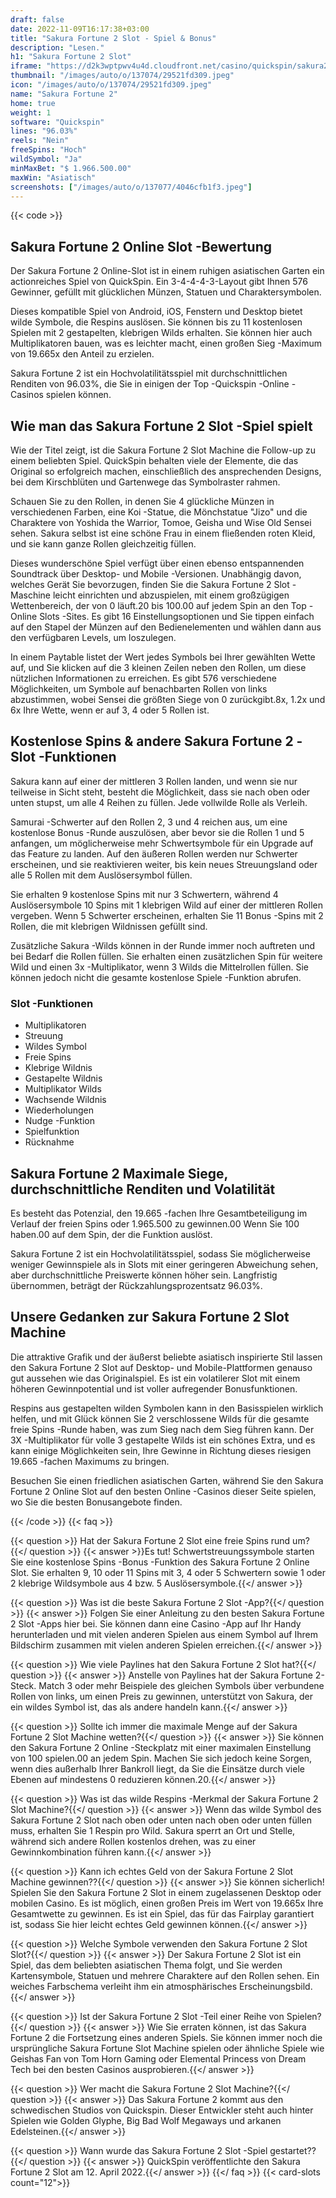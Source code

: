 ```yaml
---
draft: false
date: 2022-11-09T16:17:38+03:00
title: "Sakura Fortune 2 Slot - Spiel & Bonus"
description: "Lesen."
h1: "Sakura Fortune 2 Slot"
iframe: "https://d2k3wptpwv4u4d.cloudfront.net/casino/quickspin/sakura2/index.html?gameid=sakura2&moneymode=fun&partnerid=quickspin"
thumbnail: "/images/auto/o/137074/29521fd309.jpeg"
icon: "/images/auto/o/137074/29521fd309.jpeg"
name: "Sakura Fortune 2"
home: true
weight: 1
software: "Quickspin"
lines: "96.03%"
reels: "Nein"
freeSpins: "Hoch"
wildSymbol: "Ja"
minMaxBet: "$ 1.966.500.00"
maxWin: "Asiatisch"
screenshots: ["/images/auto/o/137077/4046cfb1f3.jpeg"]
---
```


{{< code >}}<h2>Sakura Fortune 2 Online Slot -Bewertung</h2><p>Der Sakura Fortune 2 Online-Slot ist in einem ruhigen asiatischen Garten ein actionreiches Spiel von QuickSpin. Ein 3-4-4-4-3-Layout gibt Ihnen 576 Gewinner, gefüllt mit glücklichen Münzen, Statuen und Charaktersymbolen.</p><p>Dieses kompatible Spiel von Android, iOS, Fenstern und Desktop bietet wilde Symbole, die Respins auslösen. Sie können bis zu 11 kostenlosen Spielen mit 2 gestapelten, klebrigen Wilds erhalten. Sie können hier auch Multiplikatoren bauen, was es leichter macht, einen großen Sieg -Maximum von 19.665x den Anteil zu erzielen.</p><p>Sakura Fortune 2 ist ein Hochvolatilitätsspiel mit durchschnittlichen Renditen von 96.03%, die Sie in einigen der Top -Quickspin -Online -Casinos spielen können.</p><h2>Wie man das Sakura Fortune 2 Slot -Spiel spielt</h2><p>Wie der Titel zeigt, ist die Sakura Fortune 2 Slot Machine die Follow-up zu einem beliebten Spiel. QuickSpin behalten viele der Elemente, die das Original so erfolgreich machen, einschließlich des ansprechenden Designs, bei dem Kirschblüten und Gartenwege das Symbolraster rahmen.</p><p>Schauen Sie zu den Rollen, in denen Sie 4 glückliche Münzen in verschiedenen Farben, eine Koi -Statue, die Mönchstatue "Jizo" und die Charaktere von Yoshida the Warrior, Tomoe, Geisha und Wise Old Sensei sehen. Sakura selbst ist eine schöne Frau in einem fließenden roten Kleid, und sie kann ganze Rollen gleichzeitig füllen.</p><p>Dieses wunderschöne Spiel verfügt über einen ebenso entspannenden Soundtrack über Desktop- und Mobile -Versionen. Unabhängig davon, welches Gerät Sie bevorzugen, finden Sie die Sakura Fortune 2 Slot -Maschine leicht einrichten und abzuspielen, mit einem großzügigen Wettenbereich, der von 0 läuft.20 bis 100.00 auf jedem Spin an den Top -Online Slots -Sites. Es gibt 16 Einstellungsoptionen und Sie tippen einfach auf den Stapel der Münzen auf den Bedienelementen und wählen dann aus den verfügbaren Levels, um loszulegen.</p><p>In einem Paytable listet der Wert jedes Symbols bei Ihrer gewählten Wette auf, und Sie klicken auf die 3 kleinen Zeilen neben den Rollen, um diese nützlichen Informationen zu erreichen. Es gibt 576 verschiedene Möglichkeiten, um Symbole auf benachbarten Rollen von links abzustimmen, wobei Sensei die größten Siege von 0 zurückgibt.8x, 1.2x und 6x Ihre Wette, wenn er auf 3, 4 oder 5 Rollen ist.</p><h2>Kostenlose Spins & andere Sakura Fortune 2 -Slot -Funktionen</h2><p>Sakura kann auf einer der mittleren 3 Rollen landen, und wenn sie nur teilweise in Sicht steht, besteht die Möglichkeit, dass sie nach oben oder unten stupst, um alle 4 Reihen zu füllen. Jede vollwilde Rolle als Verleih.</p><p>Samurai -Schwerter auf den Rollen 2, 3 und 4 reichen aus, um eine kostenlose Bonus -Runde auszulösen, aber bevor sie die Rollen 1 und 5 anfangen, um möglicherweise mehr Schwertsymbole für ein Upgrade auf das Feature zu landen. Auf den äußeren Rollen werden nur Schwerter erscheinen, und sie reaktivieren weiter, bis kein neues Streuungsland oder alle 5 Rollen mit dem Auslösersymbol füllen.</p><p>Sie erhalten 9 kostenlose Spins mit nur 3 Schwertern, während 4 Auslösersymbole 10 Spins mit 1 klebrigen Wild auf einer der mittleren Rollen vergeben. Wenn 5 Schwerter erscheinen, erhalten Sie 11 Bonus -Spins mit 2 Rollen, die mit klebrigen Wildnissen gefüllt sind.</p><p>Zusätzliche Sakura -Wilds können in der Runde immer noch auftreten und bei Bedarf die Rollen füllen. Sie erhalten einen zusätzlichen Spin für weitere Wild und einen 3x -Multiplikator, wenn 3 Wilds die Mittelrollen füllen. Sie können jedoch nicht die gesamte kostenlose Spiele -Funktion abrufen.</p><h3>
Slot -Funktionen</h3><ul>
<li></span>
Multiplikatoren</li>
<li></span>
Streuung</li>
<li></span>
Wildes Symbol</li>
<li></span>
Freie Spins</li>
<li></span>
Klebrige Wildnis</li>
<li></span>
Gestapelte Wildnis</li>
<li></span>
Multiplikator Wilds</li>
<li></span>
Wachsende Wildnis</li>
<li></span>
Wiederholungen</li>
<li></span>
Nudge -Funktion</li>
<li></span>
Spielfunktion</li>
<li></span>
Rücknahme</li></ul><h2>Sakura Fortune 2 Maximale Siege, durchschnittliche Renditen und Volatilität</h2><p>Es besteht das Potenzial, den 19.665 -fachen Ihre Gesamtbeteiligung im Verlauf der freien Spins oder 1.965.500 zu gewinnen.00 Wenn Sie 100 haben.00 auf dem Spin, der die Funktion auslöst.</p><p>Sakura Fortune 2 ist ein Hochvolatilitätsspiel, sodass Sie möglicherweise weniger Gewinnspiele als in Slots mit einer geringeren Abweichung sehen, aber durchschnittliche Preiswerte können höher sein. Langfristig übernommen, beträgt der Rückzahlungsprozentsatz 96.03%.</p><h2>Unsere Gedanken zur Sakura Fortune 2 Slot Machine</h2><p>Die attraktive Grafik und der äußerst beliebte asiatisch inspirierte Stil lassen den Sakura Fortune 2 Slot auf Desktop- und Mobile-Plattformen genauso gut aussehen wie das Originalspiel. Es ist ein volatilerer Slot mit einem höheren Gewinnpotential und ist voller aufregender Bonusfunktionen.</p><p>Respins aus gestapelten wilden Symbolen kann in den Basisspielen wirklich helfen, und mit Glück können Sie 2 verschlossene Wilds für die gesamte freie Spins -Runde haben, was zum Sieg nach dem Sieg führen kann. Der 3X -Multiplikator für volle 3 gestapelte Wilds ist ein schönes Extra, und es kann einige Möglichkeiten sein, Ihre Gewinne in Richtung dieses riesigen 19.665 -fachen Maximums zu bringen.</p><p>Besuchen Sie einen friedlichen asiatischen Garten, während Sie den Sakura Fortune 2 Online Slot auf den besten Online -Casinos dieser Seite spielen, wo Sie die besten Bonusangebote finden.</p>
{{< /code >}}
{{< faq >}}

{{< question >}} Hat der Sakura Fortune 2 Slot eine freie Spins rund um?{{</ question >}}
{{< answer >}}Es tut! Schwertstreuungssymbole starten Sie eine kostenlose Spins -Bonus -Funktion des Sakura Fortune 2 Online Slot. Sie erhalten 9, 10 oder 11 Spins mit 3, 4 oder 5 Schwertern sowie 1 oder 2 klebrige Wildsymbole aus 4 bzw. 5 Auslösersymbole.{{</ answer >}}

{{< question >}} Was ist die beste Sakura Fortune 2 Slot -App?{{</ question >}}
{{< answer >}} Folgen Sie einer Anleitung zu den besten Sakura Fortune 2 Slot -Apps hier bei. Sie können dann eine Casino -App auf Ihr Handy herunterladen und mit vielen anderen Spielen aus einem Symbol auf Ihrem Bildschirm zusammen mit vielen anderen Spielen erreichen.{{</ answer >}}

{{< question >}} Wie viele Paylines hat den Sakura Fortune 2 Slot hat?{{</ question >}}
{{< answer >}} Anstelle von Paylines hat der Sakura Fortune 2-Steck. Match 3 oder mehr Beispiele des gleichen Symbols über verbundene Rollen von links, um einen Preis zu gewinnen, unterstützt von Sakura, der ein wildes Symbol ist, das als andere handeln kann.{{</ answer >}}

{{< question >}} Sollte ich immer die maximale Menge auf der Sakura Fortune 2 Slot Machine wetten?{{</ question >}}
{{< answer >}} Sie können den Sakura Fortune 2 Online -Steckplatz mit einer maximalen Einstellung von 100 spielen.00 an jedem Spin. Machen Sie sich jedoch keine Sorgen, wenn dies außerhalb Ihrer Bankroll liegt, da Sie die Einsätze durch viele Ebenen auf mindestens 0 reduzieren können.20.{{</ answer >}}

{{< question >}} Was ist das wilde Respins -Merkmal der Sakura Fortune 2 Slot Machine?{{</ question >}}
{{< answer >}} Wenn das wilde Symbol des Sakura Fortune 2 Slot nach oben oder unten nach oben oder unten füllen muss, erhalten Sie 1 Respin pro Wild. Sakura sperrt an Ort und Stelle, während sich andere Rollen kostenlos drehen, was zu einer Gewinnkombination führen kann.{{</ answer >}}

{{< question >}} Kann ich echtes Geld von der Sakura Fortune 2 Slot Machine gewinnen??{{</ question >}}
{{< answer >}} Sie können sicherlich! Spielen Sie den Sakura Fortune 2 Slot in einem zugelassenen Desktop oder mobilen Casino. Es ist möglich, einen großen Preis im Wert von 19.665x Ihre Gesamtwette zu gewinnen. Es ist ein Spiel, das für das Fairplay garantiert ist, sodass Sie hier leicht echtes Geld gewinnen können.{{</ answer >}}

{{< question >}} Welche Symbole verwenden den Sakura Fortune 2 Slot Slot?{{</ question >}}
{{< answer >}} Der Sakura Fortune 2 Slot ist ein Spiel, das dem beliebten asiatischen Thema folgt, und Sie werden Kartensymbole, Statuen und mehrere Charaktere auf den Rollen sehen. Ein weiches Farbschema verleiht ihm ein atmosphärisches Erscheinungsbild.{{</ answer >}}

{{< question >}} Ist der Sakura Fortune 2 Slot -Teil einer Reihe von Spielen?{{</ question >}}
{{< answer >}} Wie Sie erraten können, ist das Sakura Fortune 2 die Fortsetzung eines anderen Spiels. Sie können immer noch die ursprüngliche Sakura Fortune Slot Machine spielen oder ähnliche Spiele wie Geishas Fan von Tom Horn Gaming oder Elemental Princess von Dream Tech bei den besten Casinos ausprobieren.{{</ answer >}}

{{< question >}} Wer macht die Sakura Fortune 2 Slot Machine?{{</ question >}}
{{< answer >}} Das Sakura Fortune 2 kommt aus den schwedischen Studios von Quickspin. Dieser Entwickler steht auch hinter Spielen wie Golden Glyphe, Big Bad Wolf Megaways und arkanen Edelsteinen.{{</ answer >}}

{{< question >}} Wann wurde das Sakura Fortune 2 Slot -Spiel gestartet??{{</ question >}}
{{< answer >}} QuickSpin veröffentlichte den Sakura Fortune 2 Slot am 12. April 2022.{{</ answer >}}
{{</ faq >}}
{{< card-slots count="12">}}